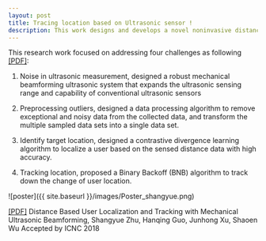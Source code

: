 ```yaml
---
layout: post
title: Tracing location based on Ultrasonic sensor ! 
description: This work designs and develops a novel noninvasive distance based user localization and tracking solution, DiLT, for smart systems. DiLT collects data by using commodity off-the-shelf ultrasonic sensors for minimal invasion on privacy, while adopting signal processing techniques to reveal detail dynamics embedded in the sensed data.
---
```


This research work focused on addressing four challenges as following <a href="{{ site.baseurl }}/images/sensor.pdf">[PDF]</a>:

1. <span class="t3pulishtime">Noise in ultrasonic measurement,</span> designed a robust mechanical beamforming ultrasonic system that expands the ultrasonic sensing range and capability of conventional ultrasonic sensors

2. <span class="t3pulishtime">Preprocessing outliers,</span> designed a data processing algorithm to remove exceptional and noisy data from the collected data, and transform the multiple sampled data sets into a single data set.

3. <span class="t3pulishtime">Identify target location,</span> designed a contrastive divergence learning algorithm to localize a user based on the sensed distance data with high accuracy.

4. <span class="t3pulishtime">Tracking location,</span> proposed a Binary Backoff (BNB) algorithm to track down the change of user location.

![poster]({{ site.baseurl }}/images/Poster_shangyue.png)


<span><a href="{{ site.baseurl }}/images/sensor.pdf">[PDF]</a> Distance Based User Localization and Tracking with Mechanical Ultrasonic Beamforming,</span>
<span class="t3authors">Shangyue Zhu, Hanqing Guo, Junhong Xu, Shaoen Wu</span>
<span class="t3pulishtime">Accepted by ICNC 2018</span>
<br>
<br>